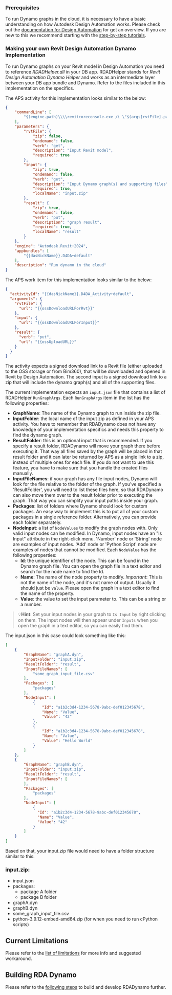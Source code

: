 ### Prerequisites

To run Dynamo graphs in the cloud, it is necessary to have a basic understanding on how Autodesk Design Automation works. Please check out the [documentation for Design Automation](https://aps.autodesk.com/en/docs/design-automation/v3/developers_guide/overview/) for get an overview. If you are new to this we recommend starting with the [step-by-step tutorials](https://aps.autodesk.com/en/docs/design-automation/v3/tutorials/revit/about_this_tutorial/).


### Making your own Revit Design Automation Dynamo Implementation

To run Dynamo graphs on your Revit model in Design Automation you need to reference *RDADHelper.dll* in your DB app. RDADHelper stands for *Revit Design Automation Dynamo Helper* and works as an intermediate layer between your DB app bundle and Dynamo. Refer to the files included in this implementation on the specifics.

The APS activity for this implementation looks similar to the below:
```json
{
    "commandLine": [
        "$(engine.path)\\\\revitcoreconsole.exe /i \"$(args[rvtFile].path)\" /al \"$(appbundles[D4DA].path)\""
    ],
    "parameters": {
        "rvtFile": {
            "zip": false,
            "ondemand": false,
            "verb": "get",
            "description": "Input Revit model",
            "required": true
        },
        "input": {
            "zip": true,
            "ondemand": false,
            "verb": "get",
            "description": "Input Dynamo graph(s) and supporting files",
            "required": true,
            "localName": "input.zip"
        },
        "result": {
            "zip": true,
            "ondemand": false,
            "verb": "put",
            "description": "graph result",
            "required": true,
            "localName": "result"
        }
    },
    "engine": "Autodesk.Revit+2024",
    "appbundles": [
        "{{dasNickName}}.D4DA+default"
    ],
    "description": "Run dynamo in the cloud"
}
```

The APS work item for this implementation looks similar to the below:
```json
{
  "activityId": "{{dasNickName}}.D4DA_Activity+default",
  "arguments": {
    "rvtFile": {
      "url": "{{ossDownloadURLForRvt}}"
    },
    "input": {
      "url": "{{ossDownloadURLForInput}}"
    },
    "result": {
      "verb": "put",
      "url": "{{ossUploadURL}}"
    }
  }
}
```

The activity expects a signed download link to a Revit file (either uploaded to the OSS storage or from Bim360), that will be downloaded and opened in Revit by Design Automation. The second input is a signed download link to a zip that will include the dynamo graph(s) and all of the supporting files.

The current implementation expects an `input.json` file that contains a list of RDADHelper `RunGraphArgs`. Each `RunGraphArgs` item in the list has the following properties:
- **GraphName**: The name of the Dynamo graph to run inside the zip file.
- **InputFolder**: the local name of the input zip as defined in your APS activity. You have to remember that RDADynamo does not have any knowledge of your implementation specifics and needs this property to find the dynamo graph.
- **ResultFolder**: this is an optional input that is recommended. If you specify a result folder, RDADynamo will move your graph there before executing it. That way all files saved by the graph will be placed in that result folder and it can later be returned by APS as a single link to a zip, instead of multiple ones for each file. If you do not want to use this feature, you have to make sure that you handle the created files manually.
- **InputFileNames**: if your graph has any file input nodes, Dynamo will look for the file relative to the folder of the graph. If you've specified a 'ResultFolder', you will need to list these files here, so that RDADynamo can also move them over to the result folder prior to executing the graph. That way you can simplify your input paths inside your graph.
- **Packages**: list of folders where Dynamo should look for custom packages. An easy way to implement this is to put all of your custom packages in a single reference folder. Alternatively, you can provide each folder separately.
- **NodeInput**: a list of `NodeValues` to modify the graph nodes with. Only valid input nodes can be modified. In Dynamo, input nodes have an "Is Input" attribute in the right-click menu. 'Number' node or 'String' node are examples of input nodes. 'Add' node or 'Python Script' node are examples of nodes that cannot be modified. Each `NodeValue` has the following properties:
  - **Id**: the unique identifier of the node. This can be found in the Dynamo graph file. You can open the graph file in a text editor and search for the node name to find the Id.
  - **Name**: The name of the node property to modify. _Important_: This is not the name of the node, and it's not name of output. Usually it should just be `Value`. Please open the graph in a text editor to find the name of the property. 
  - **Value**: the value to set the input parameter to. This can be a string or a number.

> 💡**Hint**: Set your input nodes in your graph to `Is Input` by right clicking on them. The input nodes will then appear under `Inputs` when you open the graph in a text editor, so you can easily find them.

The input.json in this case could look something like this:
```json
[
    {
        "GraphName": "graphA.dyn",
        "InputFolder": "input.zip",
        "ResultFolder": "result",
        "InputFileNames": [
            "some_graph_input_file.csv"
        ],
        "Packages": [
            "packages"
        ],
        "NodeInput": [
            {
                "Id": "a1b2c3d4-1234-5678-9abc-def012345678",
                "Name": "Value",
                "Value": "42"
            },
            {
                "Id": "a1b2c3d4-1234-5678-9abc-def012345678",
                "Name": "Value",
                "Value": "Hello World"
            }
        ]
    },
    {
        "GraphName": "graphB.dyn",
        "InputFolder": "input.zip",
        "ResultFolder": "result",
        "InputFileNames": [
        ],
        "Packages": [
            "packages"
        ],
        "NodeInput": [
            {
              "Id": "a1b2c3d4-1234-5678-9abc-def012345678",
              "Name": "Value",
              "Value": "42"
            }
        ]
    }
]
```

Based on that, your input.zip file would need to have a folder structure similar to this:

### input.zip:
- input.json
- packages:
  - package A folder
  - package B folder
- graphA.dyn
- graphB.dyn
- some_graph_input_file.csv
- python-3.9.12-embed-amd64.zip (for when you need to run cPython scripts)

## Current Limitations
Please refer to the [list of limitations](https://github.com/tothom/RDADynamo-example-implementation/blob/main/docs/UnsupportedNodes.md) for more info and suggested workaround.

## Building RDA Dynamo
Please refer to the [following steps](https://github.com/tothom/RDADynamo-example-implementation/blob/main/docs/Develop.md) to build and develop RDADynamo further.
